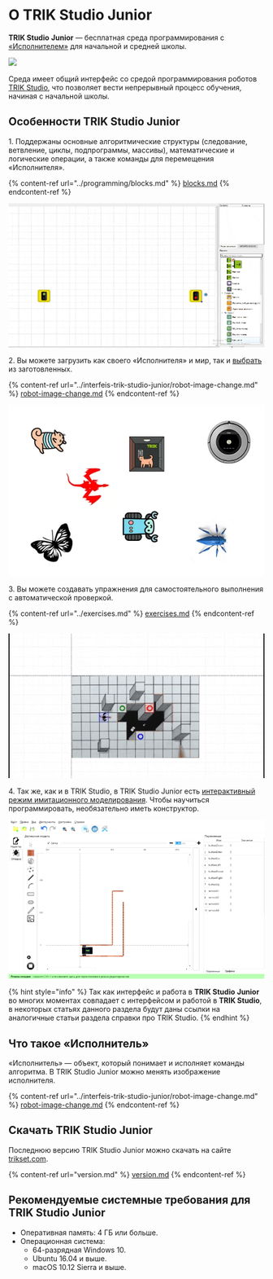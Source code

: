 # О TRIK Studio Junior

**TRIK Studio** **Junior** — бесплатная среда программирования с [«Исполнителем»](./#chto-takoe-ispolnitel) для начальной и средней школы.

![](../../.gitbook/assets/trik\_studio\_jr\_logo\_&\_text\_right.png)

Среда имеет общий интерфейс со средой программирования роботов [TRIK Studio](../../studio/about/), что позволяет вести непрерывный процесс обучения, начиная с начальной школы.

## Особенности TRIK Studio Junior <a href="#features" id="features"></a>

1\. Поддержаны основные алгоритмические структуры (следование, ветвление, циклы, подпрограммы, массивы), математические и логические операции, а также команды для перемещения «Исполнителя».

{% content-ref url="../programming/blocks.md" %}
[blocks.md](../programming/blocks.md)
{% endcontent-ref %}

![](../../.gitbook/assets/blocks.gif)

2\. Вы можете загрузить как своего «Исполнителя» и мир, так и [выбрать](https://trikset.com/products/trik-studio-junior#fields) из заготовленных.

{% content-ref url="../interfeis-trik-studio-junior/robot-image-change.md" %}
[robot-image-change.md](../interfeis-trik-studio-junior/robot-image-change.md)
{% endcontent-ref %}

![](../../.gitbook/assets/photo.webp)

3\. Вы можете создавать упражнения для самостоятельного выполнения с автоматической проверкой.

{% content-ref url="../exercises.md" %}
[exercises.md](../exercises.md)
{% endcontent-ref %}

![](../../.gitbook/assets/tasks.gif)

4\. Так же, как и в TRIK Studio, в TRIK Studio Junior есть [интерактивный режим имитационного моделирования](../../studio/2d-model/). Чтобы научиться программировать, необязательно иметь конструктор.

![](../../.gitbook/assets/2d-model.gif)

{% hint style="info" %}
Так как интерфейс и работа в **TRIK Studio** **Junior** во многих моментах совпадает с интерфейсом и работой в **TRIK Studio**, в некоторых статьях данного раздела будут даны ссылки на аналогичные статьи раздела справки про TRIK Studio.
{% endhint %}

## Что такое «Исполнитель»

«Исполнитель» — объект, который понимает и исполняет команды алгоритма. В TRIK Studio Junior можно менять изображение исполнителя.

{% content-ref url="../interfeis-trik-studio-junior/robot-image-change.md" %}
[robot-image-change.md](../interfeis-trik-studio-junior/robot-image-change.md)
{% endcontent-ref %}

## Скачать TRIK Studio Junior <a href="#download" id="download"></a>

Последнюю версию TRIK Studio Junior можно скачать на сайте [trikset.com](https://trikset.com/downloads#trikstudiojr).

{% content-ref url="version.md" %}
[version.md](version.md)
{% endcontent-ref %}

## Рекомендуемые системные требования для TRIK Studio Junior <a href="#system-requirements" id="system-requirements"></a>

* Оперативная память: 4 ГБ или больше.
* Операционная система:
  * 64-разрядная Windows 10.
  * Ubuntu 16.04 и выше.
  * macOS 10.12 Sierra и выше.
